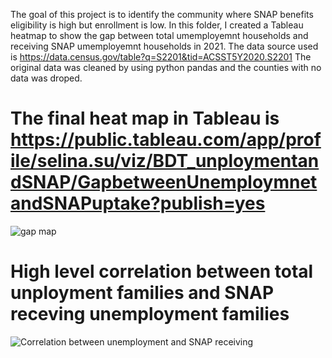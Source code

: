 The goal of this project is to identify the community where SNAP benefits eligibility is high but enrollment is low.
In this folder, I created a Tableau heatmap to show the gap between total umemployemnt households and receiving SNAP umemployemnt households in 2021.
The data source used is https://data.census.gov/table?q=S2201&tid=ACSST5Y2020.S2201
The original data was cleaned by using python pandas and the counties with no data was droped.
# The final heat map in Tableau is https://public.tableau.com/app/profile/selina.su/viz/BDT_unploymentandSNAP/GapbetweenUnemploymnetandSNAPuptake?publish=yes
![gap map](https://user-images.githubusercontent.com/105521221/205455774-32c4473a-fac2-448e-8c3c-773f307224ad.png)
# High level correlation between total unployment families and SNAP receving unemployment families
![Correlation between unemployment and SNAP receiving](https://user-images.githubusercontent.com/105521221/205463829-768e69bd-6d6c-4a82-89b2-1c32546bd4dd.png)
